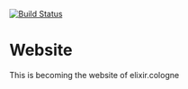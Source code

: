 [![Build Status](https://travis-ci.org/elixir-cologne/website.svg)](https://travis-ci.org/elixir-cologne/website)
# Website

This is becoming the website of elixir.cologne
